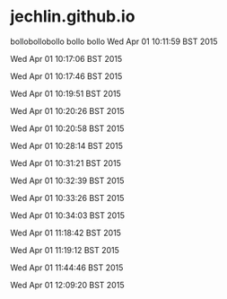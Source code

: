jechlin.github.io
=================
bollobollobollo
bollo
bollo
Wed Apr 01 10:11:59 BST 2015

Wed Apr 01 10:17:06 BST 2015

Wed Apr 01 10:17:46 BST 2015

Wed Apr 01 10:19:51 BST 2015

Wed Apr 01 10:20:26 BST 2015

Wed Apr 01 10:20:58 BST 2015

Wed Apr 01 10:28:14 BST 2015

Wed Apr 01 10:31:21 BST 2015

Wed Apr 01 10:32:39 BST 2015

Wed Apr 01 10:33:26 BST 2015

Wed Apr 01 10:34:03 BST 2015

Wed Apr 01 11:18:42 BST 2015

Wed Apr 01 11:19:12 BST 2015

Wed Apr 01 11:44:46 BST 2015

Wed Apr 01 12:09:20 BST 2015


